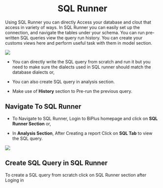 

<center><h1>SQL Runner </h1></center>

Using SQL Runner you can directly Access your database and clout that access in variety of ways. In SQL Runner you can easily set up the connection, and navigate the tables under your schema. You can run pre-written SQL queries view the query run history. You can create your customs views here and perform useful task with them in model section.  

![
](https://raw.githubusercontent.com/sv18042016/fp1/532dd8b61e94d1e08fe0b89afa6a5961336e8ad2/images/sql_ru.png)

- You can directly write the SQL query from scratch and run it but you need to make sure the dialects used in SQL runner should match the database dialects or,

- You can also create SQL query in analysis section. 

- Make use of **History** section to Pre-run the previous query.

## Navigate To SQL Runner

- To Navigate to SQL Runner, Login to BiPlus homepage and click on **SQL Runner Section** or,

- In **Analysis Section**, After Creating a report Click on **SQL Tab** to view the SQL query.

![
](https://raw.githubusercontent.com/sv18042016/fp1/8301318bea750b7d048df7f5a8e06607d216dce7/images/navigate_sql.png)

## Create SQL Query in SQL Runner

To create a SQL query from scratch click on SQL Runner section after Loging in 
 
<!--stackedit_data:
eyJoaXN0b3J5IjpbLTE1NjE0ODg2NjEsLTEzMjkyNTA3NzAsMT
cyNDU5NjU4LDU4MzQzOTY1MiwxMDc0MjczNTU0LC0yMDcyODk0
Njc0LC0zOTkxMzIyOTcsLTg2MDY4NDgzNywtMjAyMDgzMDMwOS
wtMTUwNDMyMjQ2OSwxNTMyNjc3NjMwLDE0MjUxNzU1MDQsLTE1
ODMxMjUxODhdfQ==
-->